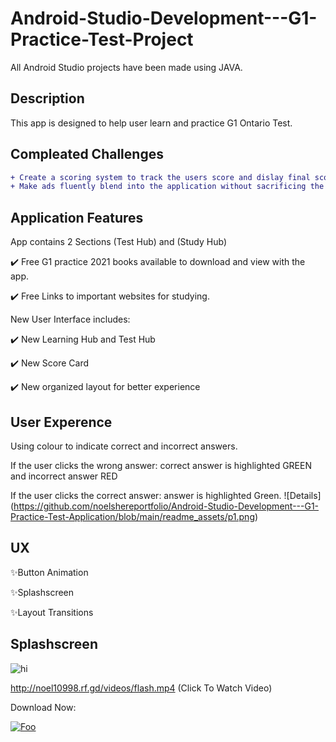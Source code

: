 # Android-Studio-Development---G1-Practice-Test-Project
All Android Studio projects have been made using JAVA. 

## Description 
This app is designed to help user learn and practice G1 Ontario Test.

## Compleated Challenges
```diff
+ Create a scoring system to track the users score and dislay final score at the end the test.
+ Make ads fluently blend into the application without sacrificing the quality of the app.  
```
## Application Features
App contains 2 Sections (Test Hub) and (Study Hub)

✔️ Free G1 practice 2021 books available to download and view with the app.

✔️ Free Links to important websites for studying.

New User Interface includes: 

✔️ New Learning Hub and Test Hub

✔️ New Score Card

✔️ New organized layout for better experience


## User Experence
Using colour to indicate correct and incorrect answers.

If the user clicks the wrong answer: correct answer is highlighted GREEN and incorrect answer RED

If the user clicks the correct answer: answer is highlighted Green.
![Details] (https://github.com/noelshereportfolio/Android-Studio-Development---G1-Practice-Test-Application/blob/main/readme_assets/p1.png)



## UX
✨Button Animation

✨Splashscreen

✨Layout Transitions 

## Splashscreen
![hi](https://github.com/noelshereportfolio/Android-Studio-Development---G1-Practice-Test-Application/blob/main/readme_assets/gif_splash.gif)

http://noel10998.rf.gd/videos/flash.mp4 (Click To Watch Video)

Download Now:

[![Foo](https://github.com/noelshereportfolio/Android-Studio-Development---G1-Practice-Test-Application/blob/main/readme_assets/playbtn.png)](https://play.google.com/store/apps/details?id=com.noelistic.g1app)




